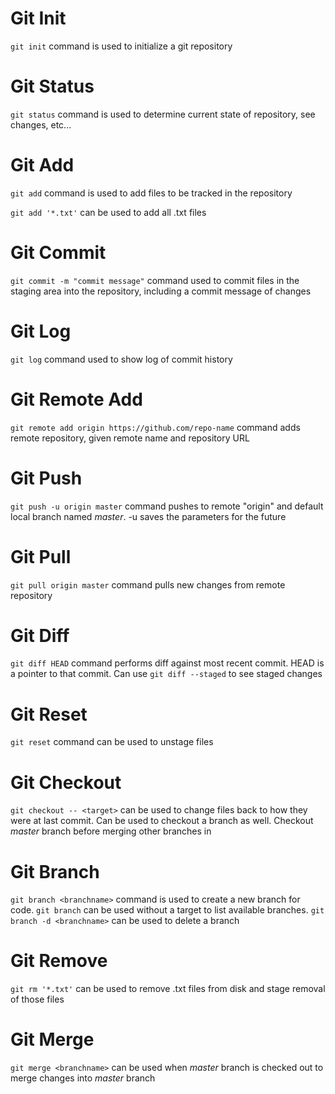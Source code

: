 # Git Init #
`git init` command is used to initialize a git repository

# Git Status #
`git status` command is used to determine current state of repository, see
changes, etc...

# Git Add #
`git add` command is used to add files to be tracked in the repository

`git add '*.txt'` can be used to add all .txt files

# Git Commit #
`git commit -m "commit message"` command used to commit files in the staging
area into the repository, including a commit message of changes

# Git Log #
`git log` command used to show log of commit history

# Git Remote Add #
`git remote add origin https://github.com/repo-name` command adds remote
repository, given remote name and repository URL

# Git Push #
`git push -u origin master` command pushes to remote "origin" and default
local branch named *master*.  -u saves the parameters for the future

# Git Pull #
`git pull origin master` command pulls new changes from remote repository

# Git Diff #
`git diff HEAD` command performs diff against most recent commit.  HEAD is a
pointer to that commit. Can use `git diff --staged` to see staged changes

# Git Reset #
`git reset` command can be used to unstage files

# Git Checkout #
`git checkout -- <target>` can be used to change files back to how they were
at last commit.  Can be used to checkout a branch as well. Checkout *master*
branch before merging other branches in

# Git Branch #
`git branch <branchname>` command is used to create a new branch for code.
`git branch` can be used without a target to list available branches.
`git branch -d <branchname>` can be used to delete a branch

# Git Remove #
`git rm '*.txt'` can be used to remove .txt files from disk and stage removal
of those files

# Git Merge #
`git merge <branchname>` can be used when *master* branch is checked out to
merge changes into *master* branch
